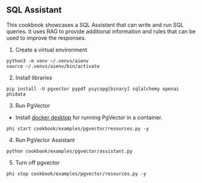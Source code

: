 ## SQL Assistant

This cookbook showcases a SQL Assistant that can write and run SQL queries.
It uses RAG to provide additional information and rules that can be used to improve the responses.

1. Create a virtual environment

```shell
python3 -m venv ~/.venvs/aienv
source ~/.venvs/aienv/bin/activate
```

2. Install libraries

```shell
pip install -U pgvector pypdf psycopg[binary] sqlalchemy openai phidata
```

3. Run PgVector

- Install [docker desktop](https://docs.docker.com/desktop/install/mac-install/) for running PgVector in a container.

```shell
phi start cookbook/examples/pgvector/resources.py -y
```

4. Run PgVector Assistant

```shell
python cookbook/examples/pgvector/assistant.py
```

5. Turn off pgvector

```shell
phi stop cookbook/examples/pgvector/resources.py -y
```
